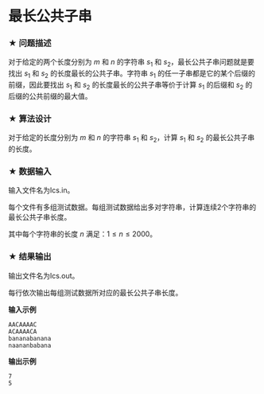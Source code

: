 # 最长公共子串

### ★ 问题描述

对于给定的两个长度分别为 $m$ 和 $n$ 的字符串 $s_1$ 和  $s_2$，最长公共子串问题就是要找出  $s_1$ 和  $s_2$ 的长度最长的公共子串。字符串  $s_1$ 的任一子串都是它的某个后缀的前缀，因此要找出 $s_1$ 和  $s_2$ 的长度最长的公共子串等价于计算 $s_1$ 的后缀和 $s_2$ 的后缀的公共前缀的最大值。

### ★ 算法设计

对于给定的长度分别为 $m$ 和 $n$ 的字符串 $s_1$ 和 $s_2$，计算 $s_1$ 和 $s_2$ 的最长公共子串的长度。

### ★ 数据输入

输入文件名为lcs.in。

每个文件有多组测试数据。每组测试数据给出多对字符串，计算连续2个字符串的最长公共子串长度。

其中每个字符串的长度 $n$ 满足：$1\leq n\leq 2000$。

### ★ 结果输出

输出文件名为lcs.out。

每行依次输出每组测试数据所对应的最长公共子串长度。

**输入示例**  

```
AACAAAAC
ACAAAACA
bananabanana
naananbabana
```

**输出示例**  

```
7
5
```
